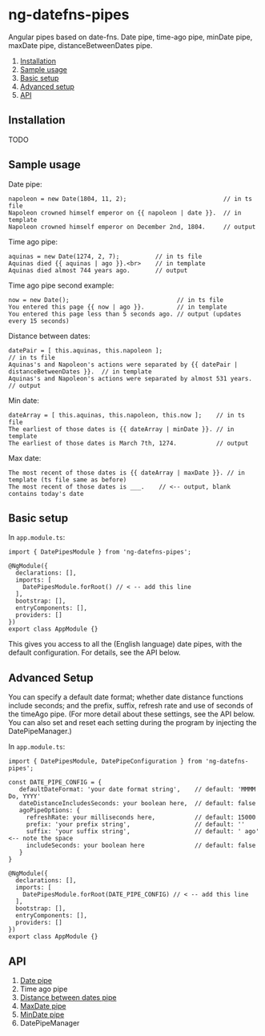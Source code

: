 # ng-datefns-pipes
Angular pipes based on date-fns. Date pipe, time-ago pipe, minDate pipe, maxDate pipe, distanceBetweenDates pipe.

1. [Installation](https://github.com/Aaron-Sterling/ng-datefns-pipes/blob/master/README.md#installation)
2. [Sample usage](https://github.com/Aaron-Sterling/ng-datefns-pipes/blob/master/README.md#sample-usage)
3. [Basic setup](https://github.com/Aaron-Sterling/ng-datefns-pipes/blob/master/README.md#basic-setup)
4. [Advanced setup](https://github.com/Aaron-Sterling/ng-datefns-pipes/blob/master/README.md#advanced-setup)
5. [API](https://github.com/Aaron-Sterling/ng-datefns-pipes/blob/master/README.md#api)

## Installation
TODO

## Sample usage
Date pipe:
```
napoleon = new Date(1804, 11, 2);                           // in ts file
Napoleon crowned himself emperor on {{ napoleon | date }}.  // in template
Napoleon crowned himself emperor on December 2nd, 1804.     // output
```
Time ago pipe:
```
aquinas = new Date(1274, 2, 7);          // in ts file
Aquinas died {{ aquinas | ago }}.<br>    // in template
Aquinas died almost 744 years ago.       // output
```
Time ago pipe second example:
```
now = new Date();                              // in ts file
You entered this page {{ now | ago }}.         // in template
You entered this page less than 5 seconds ago. // output (updates every 15 seconds)
```
Distance between dates:
```
datePair = [ this.aquinas, this.napoleon ];                                                // in ts file
Aquinas's and Napoleon's actions were separated by {{ datePair | distanceBetweenDates }}.  // in template
Aquinas's and Napoleon's actions were separated by almost 531 years.                       // output
```
Min date:
```
dateArray = [ this.aquinas, this.napoleon, this.now ];    // in ts file
The earliest of those dates is {{ dateArray | minDate }}. // in template
The earliest of those dates is March 7th, 1274.           // output 
```
Max date:
```
The most recent of those dates is {{ dateArray | maxDate }}. // in template (ts file same as before)
The most recent of those dates is ___.    // <-- output, blank contains today's date
```

## Basic setup
In ```app.module.ts```:
```
import { DatePipesModule } from 'ng-datefns-pipes';

@NgModule({
  declarations: [],
  imports: [
    DatePipesModule.forRoot() // < -- add this line
  ],
  bootstrap: [],
  entryComponents: [],
  providers: []
})
export class AppModule {}
```
This gives you access to all the (English language) date pipes, with the default configuration. For details, see the API below.
## Advanced Setup
You can specify a default date format; whether date distance functions include seconds; and the prefix, suffix, refresh rate and use of seconds of the timeAgo pipe. (For more detail about these settings, see the API below. You can also set and reset each setting during the program by injecting the DatePipeManager.)

In ```app.module.ts```:
```
import { DatePipesModule, DatePipeConfiguration } from 'ng-datefns-pipes';

const DATE_PIPE_CONFIG = {
   defaultDateFormat: 'your date format string',    // default: 'MMMM Do, YYYY'
   dateDistanceIncludesSeconds: your boolean here,  // default: false
   agoPipeOptions: {
     refreshRate: your milliseconds here,           // default: 15000
     prefix: 'your prefix string',                  // default: ''
     suffix: 'your suffix string',                  // default: ' ago' <-- note the space
     includeSeconds: your boolean here              // default: false
   }
}

@NgModule({
  declarations: [],
  imports: [
    DatePipesModule.forRoot(DATE_PIPE_CONFIG) // < -- add this line
  ],
  bootstrap: [],
  entryComponents: [],
  providers: []
})
export class AppModule {}
```

## API

1. [Date pipe](docs/api/date-pipe.md)
2. Time ago pipe
3. [Distance between dates pipe](docs/api/distance-between-dates-pipe.md)
4. [MaxDate pipe](docs/api/max-date-pipe.md)
5. [MinDate pipe](docs/api/min-date-pipe.md)
6. DatePipeManager
